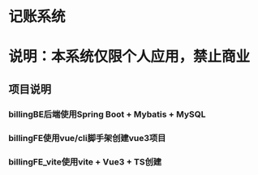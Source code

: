 # 记账系统
# 说明：本系统仅限个人应用，禁止商业

## 项目说明
### billingBE后端使用Spring Boot + Mybatis + MySQL

### billingFE使用vue/cli脚手架创建vue3项目

### billingFE_vite使用vite + Vue3 + TS创建
